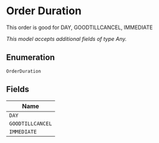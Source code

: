 
# Order Duration

This order is good for DAY, GOODTILLCANCEL, IMMEDIATE

*This model accepts additional fields of type Any.*

## Enumeration

`OrderDuration`

## Fields

| Name |
|  --- |
| `DAY` |
| `GOODTILLCANCEL` |
| `IMMEDIATE` |

